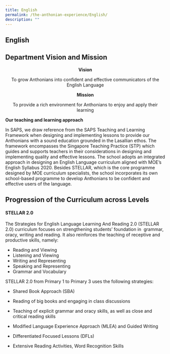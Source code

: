 ```yaml
---
title: English
permalink: /the-anthonian-experience/English/
description: ""
---
```

## English 

Department Vision and Mission
-----------------------------

**<center>Vision**

To grow Anthonians into confident and effective communicators of the English Language</center>

**<center>Mission**

To provide a rich environment for Anthonians to enjoy and apply their learning</center>

**Our teaching and learning approach**

In SAPS, we draw reference from the SAPS Teaching and Learning Framework when designing and implementing lessons to provide our Anthonians with a sound education grounded in the Lasallian ethos. The framework encompasses the Singapore Teaching Practice (STP) which guides and supports teachers in their considerations in designing and implementing quality and effective lessons. The school adopts an integrated approach in designing an English Language curriculum aligned with MOE’s English Syllabus 2020. Besides STELLAR, which is the core programme designed by MOE curriculum specialists, the school incorporates its own school-based programme to develop Anthonians to be confident and effective users of the language.

Progression of the Curriculum across Levels
-------------------------------------------

#### STELLAR 2.0

  
The Strategies for English Language Learning And Reading 2.0 (STELLAR 2.0) curriculum focuses on strengthening students’ foundation in  grammar, oracy, writing and reading. It also reinforces the teaching of receptive and productive skills, namely:

*   Reading and Viewing
*   Listening and Viewing
*   Writing and Representing
*   Speaking and Representing
*   Grammar and Vocabulary

STELLAR 2.0 from Primary 1 to Primary 3 uses the following strategies:

*   Shared Book Approach (SBA)

*   Reading of big books and engaging in class discussions
*   Teaching of explicit grammar and oracy skills, as well as close and critical reading skills

*   Modified Language Experience Approach (MLEA) and Guided Writing
*   Differentiated Focused Lessons (DFLs) 
*   Extensive Reading Activities, Word Recognition Skills